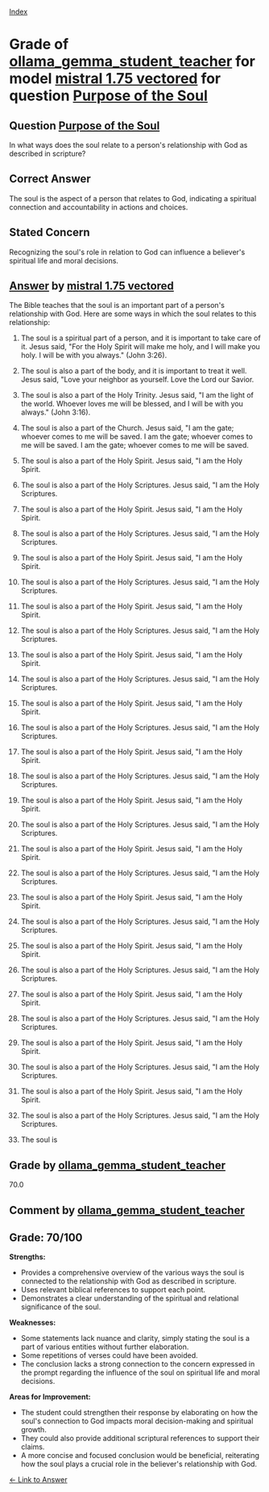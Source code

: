 
[Index](../../../../index.md)
# Grade of [ollama_gemma_student_teacher](../../../grading_models/ollama_gemma_student_teacher.md) for model [mistral 1.75 vectored](../../../answering_models/mistral_1.75_vectored.md) for question [Purpose of the Soul](../../../questions/Purpose_of_the_Soul.md)

## Question [Purpose of the Soul](../../../questions/Purpose_of_the_Soul.md)
In what ways does the soul relate to a person's relationship with God as described in scripture?

## Correct Answer
The soul is the aspect of a person that relates to God, indicating a spiritual connection and accountability in actions and choices.

## Stated Concern
Recognizing the soul's role in relation to God can influence a believer's spiritual life and moral decisions.

## [Answer](../Purpose_of_the_Soul.md) by [mistral 1.75 vectored](../../../answering_models/mistral_1.75_vectored.md)
The Bible teaches that the soul is an important part of a person's relationship with God. Here are some ways in which the soul relates to this relationship:

1. The soul is a spiritual part of a person, and it is important to take care of it. Jesus said, "For the Holy Spirit will make me holy, and I will make you holy. I will be with you always." (John 3:26).

2. The soul is also a part of the body, and it is important to treat it well. Jesus said, "Love your neighbor as yourself. Love the Lord our Savior.

3. The soul is also a part of the Holy Trinity. Jesus said, "I am the light of the world. Whoever loves me will be blessed, and I will be with you always." (John 3:16).

4. The soul is also a part of the Church. Jesus said, "I am the gate; whoever comes to me will be saved. I am the gate; whoever comes to me will be saved. I am the gate; whoever comes to me will be saved.

5. The soul is also a part of the Holy Spirit. Jesus said, "I am the Holy Spirit.

6. The soul is also a part of the Holy Scriptures. Jesus said, "I am the Holy Scriptures.

7. The soul is also a part of the Holy Spirit. Jesus said, "I am the Holy Spirit.

8. The soul is also a part of the Holy Scriptures. Jesus said, "I am the Holy Scriptures.

9. The soul is also a part of the Holy Spirit. Jesus said, "I am the Holy Spirit.

10. The soul is also a part of the Holy Scriptures. Jesus said, "I am the Holy Scriptures.

11. The soul is also a part of the Holy Spirit. Jesus said, "I am the Holy Spirit.

12. The soul is also a part of the Holy Scriptures. Jesus said, "I am the Holy Scriptures.

13. The soul is also a part of the Holy Spirit. Jesus said, "I am the Holy Spirit.

14. The soul is also a part of the Holy Scriptures. Jesus said, "I am the Holy Scriptures.

15. The soul is also a part of the Holy Spirit. Jesus said, "I am the Holy Spirit.

16. The soul is also a part of the Holy Scriptures. Jesus said, "I am the Holy Scriptures.

17. The soul is also a part of the Holy Spirit. Jesus said, "I am the Holy Spirit.

18. The soul is also a part of the Holy Scriptures. Jesus said, "I am the Holy Scriptures.

19. The soul is also a part of the Holy Spirit. Jesus said, "I am the Holy Spirit.

20. The soul is also a part of the Holy Scriptures. Jesus said, "I am the Holy Scriptures.

21. The soul is also a part of the Holy Spirit. Jesus said, "I am the Holy Spirit.

22. The soul is also a part of the Holy Scriptures. Jesus said, "I am the Holy Scriptures.

23. The soul is also a part of the Holy Spirit. Jesus said, "I am the Holy Spirit.

24. The soul is also a part of the Holy Scriptures. Jesus said, "I am the Holy Scriptures.

25. The soul is also a part of the Holy Spirit. Jesus said, "I am the Holy Spirit.

26. The soul is also a part of the Holy Scriptures. Jesus said, "I am the Holy Scriptures.

27. The soul is also a part of the Holy Spirit. Jesus said, "I am the Holy Spirit.

28. The soul is also a part of the Holy Scriptures. Jesus said, "I am the Holy Scriptures.

29. The soul is also a part of the Holy Spirit. Jesus said, "I am the Holy Spirit.

30. The soul is also a part of the Holy Scriptures. Jesus said, "I am the Holy Scriptures.

31. The soul is also a part of the Holy Spirit. Jesus said, "I am the Holy Spirit.

32. The soul is also a part of the Holy Scriptures. Jesus said, "I am the Holy Scriptures.

33. The soul is

## Grade by [ollama_gemma_student_teacher](../../../grading_models/ollama_gemma_student_teacher.md)
70.0

## Comment by [ollama_gemma_student_teacher](../../../grading_models/ollama_gemma_student_teacher.md)
## Grade: 70/100

**Strengths:**

* Provides a comprehensive overview of the various ways the soul is connected to the relationship with God as described in scripture.
* Uses relevant biblical references to support each point.
* Demonstrates a clear understanding of the spiritual and relational significance of the soul.

**Weaknesses:**

* Some statements lack nuance and clarity, simply stating the soul is a part of various entities without further elaboration.
* Some repetitions of verses could have been avoided.
* The conclusion lacks a strong connection to the concern expressed in the prompt regarding the influence of the soul on spiritual life and moral decisions.

**Areas for Improvement:**

* The student could strengthen their response by elaborating on how the soul's connection to God impacts moral decision-making and spiritual growth.
* They could also provide additional scriptural references to support their claims.
* A more concise and focused conclusion would be beneficial, reiterating how the soul plays a crucial role in the believer's relationship with God.

[&lt;- Link to Answer](../Purpose_of_the_Soul.md)
